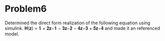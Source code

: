 # Problem6
Determined the direct form realization of the following equation using simulink.
𝐇(𝐳) = 𝟏 + 𝟐𝐳−𝟏 − 𝟑𝐳−𝟐 − 𝟒𝐳−𝟑 + 𝟓𝐳−𝟒
and made it an referenced model.
 
 
